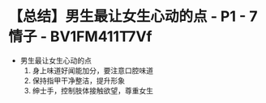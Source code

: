 # 【总结】男生最让女生心动的点 - P1 - 7情子 - BV1FM411T7Vf

-   男生最让女生心动的点
    1.  身上味道好闻能加分，要注意口腔味道
    2.  保持指甲干净整洁，提升形象
    3.  绅士手，控制肢体接触欲望，尊重女生